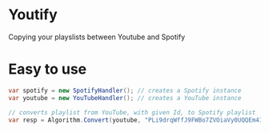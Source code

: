 # Youtify
Copying your playslists between Youtube and Spotify

# Easy to use
```C#
var spotify = new SpotifyHandler(); // creates a Spotify instance
var youtube = new YouTubeHandler(); // creates a YouTube instance

// converts playlist from YouTube, with given Id, to Spotify playlist
var resp = Algorithm.Convert(youtube, "PLi9drqWffJ9FWBo7ZVOiaVy0UQQEm4IbP", spotify);
```
